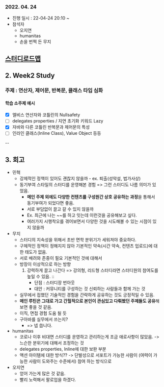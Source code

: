 ### 2022. 04. 24

* 진행 일시 : 22-04-24 20:10 ~ 
* 참석자
  * 오지연
  * humanitas
  * 손을 번쩍 든 무지


## [스터디로드맵](https://docs.google.com/spreadsheets/d/12z15TYyXQWwNTsqa95uINQWR1are03s2_mA-SFCAJUI/edit#gid=1065492110)

## 2. Week2 Study
### 주제 : 연산자, 제어문, 반복문, 클래스 타입 심화
#### 학습 소주제 예시

* [X] 엘비스 연산자와 코틀린의 Nullsafety
* [ ] delegates properties / 지연 초기화 키워드 Lazy
* [X] 자바와 다른 코틀린 반복문과 제어문의 특성
* [ ] 인라인 클래스(Inline Class), Value Object 등등

--

## 3. 회고
* 민혁
  * 강제적인 정책이 있어도 괜찮지 않을까 - ex. 퇴출(성악설, 법가사상)
  * 동기부여 스타일의 스터디를 운영해본 경험 => 그런 스터디도 나름 의미가 있었음.
    * **메인 주제 외에도 다양한 컨텐츠를 구성원간 상호 공유하는 과정**을 통해서 동기부여가 되었다면 좋음.
    * 서로 부담없이 끌고 갈 수 있지 않을까
    * Ex. 최근에 나는 ~~를 하고 잇는데 이런것을 공유해보고 싶다.
    * 여러가지 시행착오를 겪어보면서 다양한 것을 시도해볼 수 있는 시점이 있지 않을까
* 무지
  * 스터디의 지속성을 위해서 초반 면학 분위기가 세워져야 중요하다.
  * 구체적인 정책이 정해지지 않아 기본적인 약속(시간 약속, 컨텐츠 업로드)에 대한 태도가 없음.
  * 서로 배려와 존중이 필요 기본적인 것에 대해서
  * 방장이 이상적으로 하는 방향
    1. 강력하게 끌고 나간다 => 강의형, 리드형 스터디라면 스터디원의 참여도를 높일 수 있음. :: 
       * 단점 : 스터디장 번아웃
       * 대안 : 커뮤니티를 구성하는 것 신뢰하는 사람들과 함께 가는 것
  * 실무에서 접했던 기술적인 경험을 간략하게 공유하는 것도 긍정적일 수 있음.
  * **메인 루틴은 그대로 가고 간헐적으로 본인이 관심있고 다뤄봤던 주제들도 공유**해보면 좋을 것 같음.
  * 이직, 면접 경험 도움 될 듯
  * 구아바를 실무에서 쓰는지?
    * => 넵 씁니다.
* humanitas
  * 코로나 이후 비대면 스터디를 운영하고 관리하는게 조금 애로사항이 많았음. -> 느슨한 분위기에 대해서 조정하는 것
  * delegates properties, Inline에 대한 보완 부분
  * 액션 아이템에 대한 방식?? -> 단발성으로 서포트가 가능한 사람이 (여력이 가능한 사람이 도와주는 수준에서) 참여 하는 방식으로
* 오지연
  * 얻어 가는게 많은 것 같음.
  * 빨리 노력해서 팔로업을 하겠다.